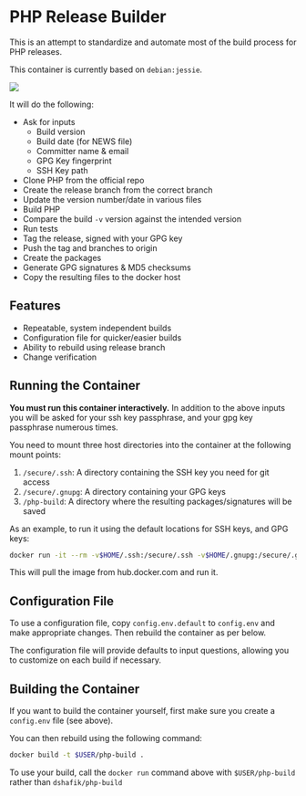 # PHP Release Builder

This is an attempt to standardize and automate most of the build process for PHP releases.

This container is currently based on `debian:jessie`.

![](php-build.jpg)

It will do the following:

- Ask for inputs
  - Build version
  - Build date (for NEWS file)
  - Committer name & email
  - GPG Key fingerprint
  - SSH Key path
- Clone PHP from the official repo
- Create the release branch from the correct branch
- Update the version number/date in various files
- Build PHP
- Compare the build `-v` version against the intended version
- Run tests
- Tag the release, signed with your GPG key
- Push the tag and branches to origin
- Create the packages
- Generate GPG signatures & MD5 checksums
- Copy the resulting files to the docker host

## Features

- Repeatable, system independent builds
- Configuration file for quicker/easier builds
- Ability to rebuild using release branch
- Change verification

## Running the Container

**You must run this container interactively.** In addition to the above inputs you will be asked for your
ssh key passphrase, and your gpg key passphrase numerous times.

You need to mount three host directories into the container at the following mount points:

1. `/secure/.ssh`: A directory containing the SSH key you need for git access
2. `/secure/.gnupg`: A directory containing your GPG keys
3. `/php-build`: A directory where the resulting packages/signatures will be saved

As an example, to run it using the default locations for SSH keys, and GPG keys:

```sh
docker run -it --rm -v$HOME/.ssh:/secure/.ssh -v$HOME/.gnupg:/secure/.gnupg -v$PWD:/php-build dshafik/php-build
```

This will pull the image from hub.docker.com and run it.

## Configuration File

To use a configuration file, copy `config.env.default` to `config.env` and make appropriate changes. Then rebuild the container as per below.

The configuration file will provide defaults to input questions, allowing you to customize on each build if necessary.

## Building the Container

If you want to build the container yourself, first make sure you create a `config.env` file (see above).

You can then rebuild using the following command:

```sh
docker build -t $USER/php-build .
```

To use your build, call the `docker run` command above with `$USER/php-build` rather than `dshafik/php-build`
